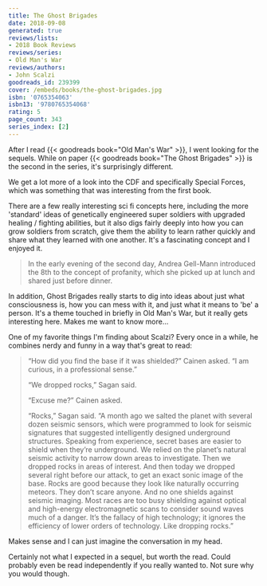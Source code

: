 ```yaml
---
title: The Ghost Brigades
date: 2018-09-08
generated: true
reviews/lists:
- 2018 Book Reviews
reviews/series:
- Old Man's War
reviews/authors:
- John Scalzi
goodreads_id: 239399
cover: /embeds/books/the-ghost-brigades.jpg
isbn: '0765354063'
isbn13: '9780765354068'
rating: 5
page_count: 343
series_index: [2]
---
```

After I read {{< goodreads book="Old Man's War" >}}, I went looking for the sequels. While on paper {{< goodreads book="The Ghost Brigades" >}} is the second in the series, it's surprisingly different.  

We get a lot more of a look into the CDF and specifically Special Forces, which was something that was interesting from the first book.  

<!--more-->

There are a few really interesting sci fi concepts here, including the more 'standard' ideas of genetically engineered super soldiers with upgraded healing / fighting abilities, but it also digs fairly deeply into how you can grow soldiers from scratch, give them the ability to learn rather quickly and share what they learned with one another. It's a fascinating concept and I enjoyed it.  

> In the early evening of the second day, Andrea Gell-Mann introduced the 8th to the concept of profanity, which she picked up at lunch and shared just before dinner.

In addition, Ghost Brigades really starts to dig into ideas about just what consciousness is, how you can mess with it, and just what it means to 'be' a person. It's a theme touched in briefly in Old Man's War, but it really gets interesting here. Makes me want to know more...  

One of my favorite things I'm finding about Scalzi? Every once in a while, he combines nerdy and funny in a way that's great to read:  

> “How did you find the base if it was shielded?” Cainen asked. “I am curious, in a professional sense.”  
>
> “We dropped rocks,” Sagan said.  
>
> “Excuse me?” Cainen asked.  
>
> “Rocks,” Sagan said. “A month ago we salted the planet with several dozen seismic sensors, which were programmed to look for seismic signatures that suggested intelligently designed underground structures. Speaking from experience, secret bases are easier to shield when they’re underground. We relied on the planet’s natural seismic activity to narrow down areas to investigate. Then we dropped rocks in areas of interest. And then today we dropped several right before our attack, to get an exact sonic image of the base. Rocks are good because they look like naturally occurring meteors. They don’t scare anyone. And no one shields against seismic imaging. Most races are too busy shielding against optical and high-energy electromagnetic scans to consider sound waves much of a danger. It’s the fallacy of high technology; it ignores the efficiency of lower orders of technology. Like dropping rocks.”  

Makes sense and I can just imagine the conversation in my head.  

Certainly not what I expected in a sequel, but worth the read. Could probably even be read independently if you really wanted to. Not sure why you would though.